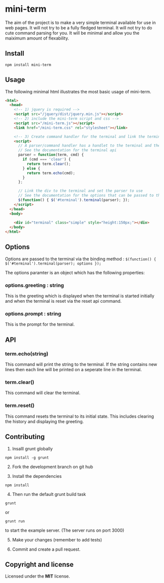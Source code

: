 mini-term
=========

The aim of the project is to make a very simple terminal available for use in web pages. It will not try to be a fully fledged terminal. It will not try to do cute command parsing for you. It will be minimal and allow you the maiximum amount of flexability.

## Install

``` 
npm install mini-term
``` 

## Usage
The following minimal html illustrates the most basic usage of mini-term.

```html
<html>
  <head>
    <!-- 1) jquery is required -->
    <script src="/jquery/dist/jquery.min.js"></script>
    <!-- 2) include the mini-term script and css -->
    <script src="/mini-term.js"></script>
    <link href="/mini-term.css" rel="stylesheet"></link>

    <!-- 3) Create command handler for the terminal and link the terminal --> 
    <script>
      // A parser/command handler has a handlet to the terminal and the command string
      // See the documentation for the terminal api
      parser = function(term, cmd) {
        if (cmd === 'clear') {
          return term.clear();
        } else {
          return term.echo(cmd);
        }
      };

      // Link the div to the terminal and set the parser to use
      // See the documentation for the options that can be passed to the terminal with the parser
      $(function() { $('#terminal').terminal(parser); });
    </script>
  </head>
  <body>
    
    <div id="terminal" class="simple" style="height:150px;"></div>
  </body>
</html>
```

## Options

Options are passed to the terminal via the binding method : `$(function() { $('#terminal').terminal(parser); options });`

The options paramter is an object which has the following properties:

### options.greeting : string
This is the greeting which is displayed when the terminal is started initially and when the terminal is reset via the reset api command.

### options.prompt : string
This is the prompt for the terminal.


## API

### term.echo(string)
This command will print the string to the terminal. If the string contains new lines then each line will be printed on a seperate line in the terminal.

### term.clear()
This command will clear the terminal.

### term.reset()
This command resets the terminal to its initial state. This includes clearing the history and displaying the greeting.


## Contributing

1. Insalll grunt globally

```
npm install -g grunt
```


2. Fork the development branch on git hub


3. Install the dependencies

``` 
npm install 
```

4. Then run the default grunt build task

```
grunt
```

or 
```
grunt run
```
to start the example server. (The server runs on port 3000)

5. Make your changes (remember to add tests)

6. Commit and create a pull request.














## Copyright and license
Licensed under the **MIT** license.



